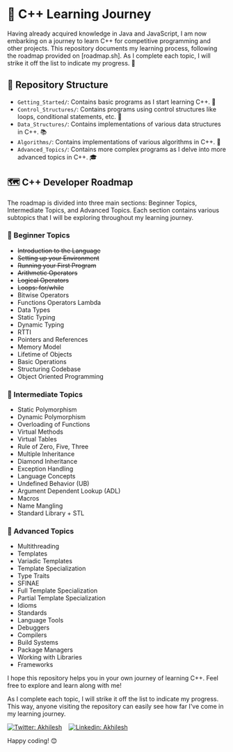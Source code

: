 # 🚀 C++ Learning Journey

Having already acquired knowledge in Java and JavaScript, I am now embarking on a journey to learn C++ for competitive programming and other projects. This repository documents my learning process, following the roadmap provided on [roadmap.sh]. As I complete each topic, I will strike it off the list to indicate my progress. 📝

## 📂 Repository Structure

- `Getting_Started/`: Contains basic programs as I start learning C++. 🏁
- `Control_Structures/`: Contains programs using control structures like loops, conditional statements, etc. 🔄
- `Data_Structures/`: Contains implementations of various data structures in C++. 📚
- `Algorithms/`: Contains implementations of various algorithms in C++. 🧮
- `Advanced_Topics/`: Contains more complex programs as I delve into more advanced topics in C++. 🎓

## 🗺️ C++ Developer Roadmap

The roadmap is divided into three main sections: Beginner Topics, Intermediate Topics, and Advanced Topics. Each section contains various subtopics that I will be exploring throughout my learning journey.

### 🌱 Beginner Topics

- ~~Introduction to the Language~~
- ~~Setting up your Environment~~
- ~~Running your First Program~~
- ~~Arithmetic Operators~~
- ~~Logical Operators~~
- ~~Loops: for/while~~
- Bitwise Operators
- Functions Operators Lambda
- Data Types
- Static Typing
- Dynamic Typing
- RTTI
- Pointers and References
- Memory Model
- Lifetime of Objects
- Basic Operations
- Structuring Codebase
- Object Oriented Programming

### 🌿 Intermediate Topics

- Static Polymorphism
- Dynamic Polymorphism
- Overloading of Functions
- Virtual Methods
- Virtual Tables
- Rule of Zero, Five, Three
- Multiple Inheritance
- Diamond Inheritance
- Exception Handling
- Language Concepts
- Undefined Behavior (UB)
- Argument Dependent Lookup (ADL)
- Macros
- Name Mangling
- Standard Library + STL

### 🌳 Advanced Topics

- Multithreading
- Templates
- Variadic Templates
- Template Specialization
- Type Traits
- SFINAE
- Full Template Specialization
- Partial Template Specialization
- Idioms
- Standards
- Language Tools
- Debuggers
- Compilers
- Build Systems
- Package Managers
- Working with Libraries
- Frameworks

I hope this repository helps you in your own journey of learning C++. Feel free to explore and learn along with me!

As I complete each topic, I will strike it off the list to indicate my progress. This way, anyone visiting the repository can easily see how far I've come in my learning journey.

[![Twitter: Akhilesh](https://img.shields.io/twitter/follow/AKY241005?style=social)](https://twitter.com/aky241005) &nbsp;&nbsp;
[![Linkedin: Akhilesh](https://img.shields.io/badge/-AkhileshKr.-blue?style=flat-square&logo=Linkedin&logoColor=white&link=https://www.linkedin.com/in/thaianebraga/)](https://www.linkedin.com/in/akhilesh-kr-yadav) &nbsp;&nbsp;

Happy coding! 😊
